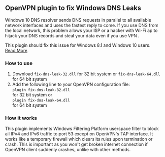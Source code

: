## OpenVPN plugin to fix Windows DNS Leaks
Windows 10 DNS resolver sends DNS requests in parallel to all available network interfaces and uses the fastest reply to come. If you use DNS from the local network, this problem allows your ISP or a hacker with Wi-Fi ap to hijack your DNS records and steal your data even if you use VPN .

This plugin should fix this issue for Windows 8.1 and Windows 10 users. [Read More](https://medium.com/@ValdikSS/beware-of-windows-10-dns-resolver-and-dns-leaks-5bc5bfb4e3f1).

### How to use
1. Download `fix-dns-leak-32.dll` for 32 bit system or `fix-dns-leak-64.dll` for 64 bit system
2. Add the following line to your OpenVPN configuration file:  
`plugin fix-dns-leak-32.dll`  
for 32 bit system or  
`plugin fix-dns-leak-64.dll`  
for 64 bit system

### How it works
This plugin implements Windows Filtering Platform userspace filter to block all IPv4 and IPv6 traffic to port 53 except on OpenVPN's TAP interface. It works like a temporary firewall which clears its rules upon termination or crash. This is important as you won't get broken internet connection if OpenVPN client suddenly crashes, unlike with other methods.
